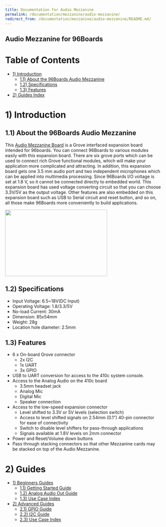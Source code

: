 ```yaml
---
title: Documentation for Audio Mezzanine
permalink: /documentation/mezzanine/audio-mezzanine/
redirect_from: /documentation/mezzanine/audio-mezzanine/README.md/
---
```

## Audio Mezzanine for 96Boards

# Table of Contents
- [1) Introduction](#1-introduction)
  - [1.1) About the 96Boards Audio Mezzanine](#11-about-the-96bBoards-audio-mezzanine)
  - [1.2) Specifications](#12-specifications)
  - [1.3) Features](#13-features)
- [2) Guides Index](#2-guides-index)

# 1) Introduction
## 1.1) About the 96Boards Audio Mezzanine

This [Audio Mezzanine Board](https://www.96boards.org/products/mezzanine/sensors-mezzanine/) is a Grove interfaced expansion board intended for 96boards. You can connect 96Boards to various modules easily with this expansion board. There are six grove ports which can be used to connect rich Grove functional modules, which will make your application more complicated and attracting. In addition, this expansion board gets one 3.5 mm audio port and two independent microphones which can be applied into multimedia processing. Since 96Boards I/O voltage is set at 1.8 V, so it cannot be connected directly to embedded world. This expansion board has used voltage converting circuit so that you can choose 3.3V/5V as the output voltage. Other features are also embedded on this expansion board such as USB to Serial circuit and reset button, and so on, all those make 96Boards more conveniently to build applications.


<img src="https://www.96boards.org/product/mezzanine/audio-mezzanine/images/audio-mezzanine.png?raw=true" data-canonical-src="https://www.96boards.org/product/mezzanine/audio-mezzanine/images/audio-mezzanine.png?raw=true" width="330" height="215" />

## 1.2) Specifications
- Input Voltage: 6.5~18V(DC Input)
- Operating Voltage: 1.8/3.3/5V
- No-load Current: 30mA
- Dimension: 85x54mm
- Weight: 28g
- Location hole diameter: 2.5mm

## 1.3) Features
- 6 x On-board Grove connector
  - 2x I2C
  - 1x UART
  - 3x GPIO
- USB to UART conversion for access to the 410c system console.
- Access to the Analog Audio on the 410c board
  - 3.5mm headset jack
  - Analog Mic
  - Digital Mic
  - Speaker connection
- Access to the low-speed expansion connector
  - Level shifted to 3.3V or 5V levels (selection switch)
  - Access to level shifted signals on 2.54mm (0.1”) 40-pin connector for ease of connectivity
  - Switch to disable level shifters for pass-through applications
  - Signals available at 1.8V levels on 2mm connector
- Power and Reset/Volume down buttons
- Pass through stacking connectors so that other Mezzanine cards may be stacked on top of the Audio Mezzanine.

# 2) Guides
- [1) Beginners Guides](./biginner-guides/README.md)
  - [1.1) Getting Started Guide](./biginner-guides/getting-started.md)
  - [1.2) Analog Audio Out Guide](./biginner-guides/audio-out.md)
  - [1.3) Use Case Index](./biginner-guides/toc-usecases.md)
- [2) Advanced Guides](./advanced-guides/README.md)
  - [2.1) GPIO Guide](./advanced-guides/gpio-guide.md)
  - [2.2) I2C Guide](./advanced-guides/i2c-guide.md)
  - [2.3) Use Case Index](./advanced-guides/toc-usecases.md)

